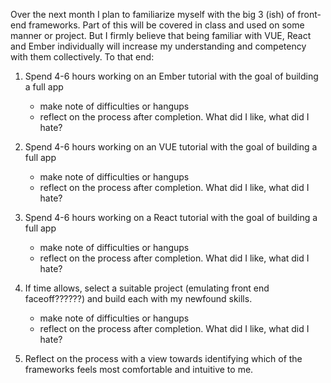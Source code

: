 Over the next month I plan to familiarize myself with the big 3 (ish) of front-end frameworks.  Part of this will be covered in class and used on some manner or project.  But I firmly believe that being familiar with VUE, React and Ember individually will increase my understanding and competency with them collectively.  To that end:

1. Spend 4-6 hours working on an Ember tutorial with the goal of building a full app
	*  make note of difficulties or hangups
	*  reflect on the process after completion. What did I like, what did I hate?

2. Spend 4-6 hours working on an VUE tutorial with the goal of building a full app
	*  make note of difficulties or hangups
	*  reflect on the process after completion. What did I like, what did I hate?
3. Spend 4-6 hours working on a React tutorial with the goal of building a full app
	*  make note of difficulties or hangups
	*  reflect on the process after completion. What did I like, what did I hate?
4.  If time allows, select a suitable project (emulating front end faceoff??????) and build each with my newfound skills.
	*  make note of difficulties or hangups
	*  reflect on the process after completion. What did I like, what did I hate?
5. Reflect on the process with a view towards identifying which of the frameworks feels most comfortable and intuitive to me.
